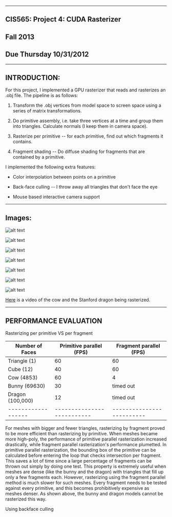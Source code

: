 -------------------------------------------------------------------------------
CIS565: Project 4: CUDA Rasterizer
-------------------------------------------------------------------------------
Fall 2013
-------------------------------------------------------------------------------
Due Thursday 10/31/2012
-------------------------------------------------------------------------------
-------------------------------------------------------------------------------
INTRODUCTION:
-------------------------------------------------------------------------------
For this project, I implemented a GPU rasterizer that reads and rasterizes an .obj
file. The pipeline is as follows:

1. Transform the .obj vertices from model space to screen space using a series of 
matrix transformations. 

2. Do primitive assembly, i.e. take three vertices at a time and group them into 
triangles. Calculate normals (I keep them in camera space).

3. Rasterize per primitive -- for each primitive, find out which fragments it contains. 

4. Fragment shading -- Do diffuse shading for fragments that are contained by a primitive.

I implemented the following extra features:

* Color interpolation between points on a primitive

* Back-face culling -- I throw away all triangles that don't face the eye

* Mouse based interactive camera support

-------------------------------------------------------------------------------
Images:
-------------------------------------------------------------------------------
![alt text](./renders/normal.png "normals")

![alt text](./renders/cow_normal_diffuse.png "normal and diffuse")

![alt text](./renders/cow_colorInterp.png "color interpolation with primitive vertices")

![alt text](./renders/cow_diffuse.png "diffuse cow")

![alt text](./renders/cow_smooth_diffuse.png "diffuse cow with normal interpolation")

![alt text](./renders/bunny_specular.png "specular bunny")

![alt text](./renders/dragon_specular.png "specular dragon")

[Here](https://vimeo.com/78325264) is a video of the cow and the Stanford dragon
being rasterized. 

-------------------------------------------------------------------------------
PERFORMANCE EVALUATION
-------------------------------------------------------------------------------
Rasterizing per primitive VS per fragment

| Number of Faces  | Primitive parallel (FPS) | Fragment parallel (FPS) |
|------------------|--------------------------|-------------------------|
| Triangle (1)     |                       60 | 60                      |
| Cube (12)        |                       40 | 60                      |
| Cow (4853)       |                       60 | 4                       |
| Bunny (69630)    |                       30 | timed out               |
| Dragon (100,000) |                       12 | timed out               |
|------------------|--------------------------|-------------------------|

For meshes with bigger and fewer triangles, rasterizing by fragment proved to be 
more efficient than rasterizing by primitive. When meshes became more high-poly, 
the performance of primitive parallel rasterization increased drastically, while
fragment parallel rasterization's performance plumetted. In primitive parallel 
rasterization, the bounding box of the primitive can be calculated before entering
the loop that checks intersection per fragment. This saves a lot of time since a 
large percentage of fragments can be thrown out simply by doing one test. This 
property is extremely useful when meshes are dense (like the bunny and the dragon)
with triangles that fill up only a few fragments each. However, rasterizing using
the fragment parallel method is much slower for such meshes. Every fragment needs
to be tested against every primitive, and this becomes prohibitively expensive as
meshes denser. As shown above, the bunny and dragon models cannot be rasterized 
this way. 

Using backface culling


